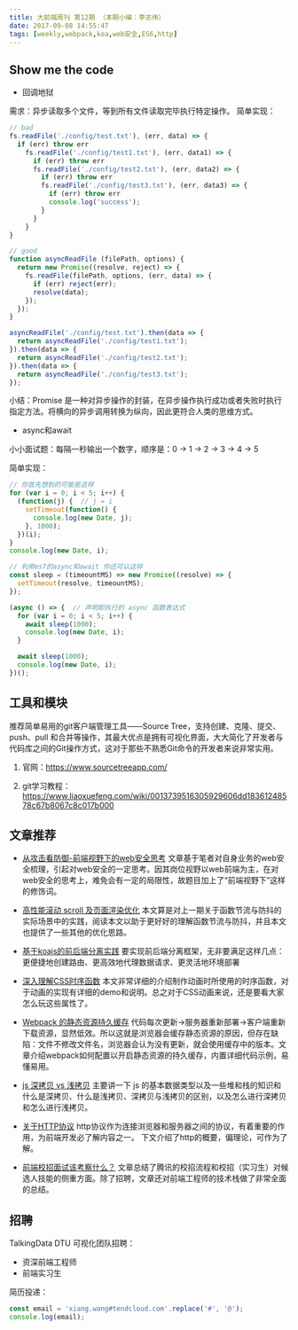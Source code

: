 ```yaml
---
title: 大前端周刊 第12期 （本期小编：李志伟）
date: 2017-09-08 14:55:47
tags: [weekly,webpack,koa,web安全,ES6,http]
---
```

## Show me the code

* 回调地狱

需求：异步读取多个文件，等到所有文件读取完毕执行特定操作。
简单实现：
```javascript
// bad
fs.readFile('./config/test.txt'), (err, data) => {
  if (err) throw err
    fs.readFile('./config/test1.txt'), (err, data1) => {
      if (err) throw err
      fs.readFile('./config/test2.txt'), (err, data2) => {
        if (err) throw err
        fs.readFile('./config/test3.txt'), (err, data3) => {
          if (err) throw err
          console.log('success');
        }
      }
    }
}

// good
function asyncReadFile (filePath, options) {
  return new Promise((resolve, reject) => {
    fs.readFile(filePath, options, (err, data) => {
      if (err) reject(err);
      resolve(data);
    });
  });
}

asyncReadFile('./config/test.txt').then(data => {
  return asyncReadFile('./config/test1.txt');
}).then(data => {
  return asyncReadFile('./config/test2.txt');
}).then(data => {
  return asyncReadFile('./config/test3.txt');
});
```

小结：Promise 是一种对异步操作的封装，在异步操作执行成功或者失败时执行指定方法。将横向的异步调用转换为纵向，因此更符合人类的思维方式。

* async和await

小小面试题：每隔一秒输出一个数字，顺序是：0 -> 1 -> 2 -> 3 -> 4 -> 5

简单实现：
```javascript
// 你首先想到的可能是这样
for (var i = 0; i < 5; i++) {
  (function(j) {  // j = i
    setTimeout(function() {
      console.log(new Date, j);
    }, 1000);
  })(i);
}
console.log(new Date, i);

// 利用es7的async和await 你还可以这样
const sleep = (timeountMS) => new Promise((resolve) => {
  setTimeout(resolve, timeountMS);
});

(async () => {  // 声明即执行的 async 函数表达式
  for (var i = 0; i < 5; i++) {
    await sleep(1000);
    console.log(new Date, i);
  }

  await sleep(1000);
  console.log(new Date, i);
})();
```

## 工具和模块

推荐简单易用的git客户端管理工具——Source Tree，支持创建、克隆、提交、push、pull 和合并等操作，其最大优点是拥有可视化界面，大大简化了开发者与代码库之间的Git操作方式，这对于那些不熟悉Git命令的开发者来说非常实用。

1. 官网：https://www.sourcetreeapp.com/

2. git学习教程：https://www.liaoxuefeng.com/wiki/0013739516305929606dd18361248578c67b8067c8c017b000


## 文章推荐

- [从攻击看防御-前端视野下的web安全思考](https://mp.weixin.qq.com/s/mblUhRMgyWUBhtIOaN6bGg)
  文章基于笔者对自身业务的web安全梳理，引起对web安全的一定思考。因其岗位视野以web前端为主，在对web安全的思考上，难免会有一定的局限性，故题目加上了“前端视野下”这样的修饰词。

- [高性能滚动 scroll 及页面渲染优化](http://www.cnblogs.com/coco1s/p/5499469.html)
  本文算是对上一期关于函数节流与防抖的实际场景中的实践，阅读本文以助于更好好的理解函数节流与防抖，并且本文也提供了一些其他的优化思路。

- [基于koajs的前后端分离实践](http://cnodejs.org/topic/57b062ed144011da12ff4183)
  要实现前后端分离框架，无非要满足这样几点：
  更便捷地创建路由、更高效地代理数据请求、更灵活地环境部署

- [深入理解CSS时序函数](https://segmentfault.com/a/1190000011019534)
  本文非常详细的介绍制作动画时所使用的时序函数，对于动画的实现有详细的demo和说明。总之对于CSS动画来说，还是要看大家怎么玩这些属性了。

- [Webpack 的静态资源持久缓存](https://mp.weixin.qq.com/s?__biz=MjM5MTA1MjAxMQ==&mid=2651225513&idx=1&sn=d247881a71f06e75478611e40b3d4e01&chksm=bd49a42d8a3e2d3bc783fc1b75672b3e2069b48c1add29f64dd626b0b8d4c5c6c1bdb09e2565&mpshare=1&scene=1&srcid=09081NPEMSgj7Z8J7G4807ps#rd)
  代码每次更新->服务器重新部署->客户端重新下载资源，显然低效。所以这就是浏览器会缓存静态资源的原因，但存在缺陷：文件不修改文件名，浏览器会认为没有更新，就会使用缓存中的版本。文章介绍webpack如何配置以开启静态资源的持久缓存，内置详细代码示例，易懂易用。

- [js 深拷贝 vs 浅拷贝](https://juejin.im/post/59ac1c4ef265da248e75892b)
  主要讲一下 js 的基本数据类型以及一些堆和栈的知识和什么是深拷贝、什么是浅拷贝、深拷贝与浅拷贝的区别，以及怎么进行深拷贝和怎么进行浅拷贝。

- [关于HTTP协议](http://www.jianshu.com/p/80e25cb1d81a)
  http协议作为连接浏览器和服务器之间的协议，有着重要的作用，为前端开发必了解内容之一。
  下文介绍了http的概要，偏理论，可作为了解。

- [前端校招面试该考察什么？](https://zhuanlan.zhihu.com/p/29010060)
  文章总结了腾讯的校招流程和校招（实习生）对候选人技能的侧重方面。除了招聘，文章还对前端工程师的技术栈做了非常全面的总结。

## 招聘
TalkingData DTU 可视化团队招聘：
* 资深前端工程师
* 前端实习生

简历投递：
``` javascript
const email = 'xiang.wang#tendcloud.com'.replace('#', '@');
console.log(email);
```
